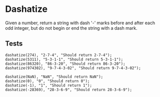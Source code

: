 # Dashatize

Given a number, return a string with dash '-' marks before and after each odd integer, but do not begin or end the string with a dash mark.

## Tests

```plain
dashatize(274), "2-7-4", "Should return 2-7-4");
dashatize(5311), "5-3-1-1", "Should return 5-3-1-1");
dashatize(86320), "86-3-20", "Should return 86-3-20");
dashatize(974302), "9-7-4-3-02", "Should return 9-7-4-3-02");
```

```plain
dashatize(NaN), "NaN", "Should return NaN");
dashatize(0), "0", "Should return 0");
dashatize(-1), "1", "Should return 1");
dashatize(-28369), "28-3-6-9", "Should return 28-3-6-9");
```